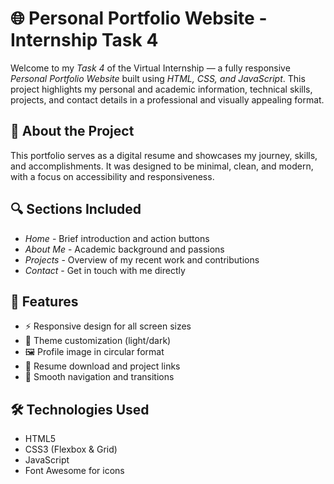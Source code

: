 # 🌐 Personal Portfolio Website - Internship Task 4

Welcome to my *Task 4* of the Virtual Internship — a fully responsive *Personal Portfolio Website* built using *HTML, CSS, and JavaScript*. This project highlights my personal and academic information, technical skills, projects, and contact details in a professional and visually appealing format.

## 📌 About the Project

This portfolio serves as a digital resume and showcases my journey, skills, and accomplishments. It was designed to be minimal, clean, and modern, with a focus on accessibility and responsiveness.

## 🔍 Sections Included

- *Home* - Brief introduction and action buttons
- *About Me* - Academic background and passions
- *Projects* - Overview of my recent work and contributions
- *Contact* - Get in touch with me directly

## 🚀 Features

- ⚡ Responsive design for all screen sizes
- 🎨 Theme customization (light/dark)
- 🖼 Profile image in circular format
- 🔗 Resume download and project links
- 🧭 Smooth navigation and transitions

## 🛠 Technologies Used

- HTML5
- CSS3 (Flexbox & Grid)
- JavaScript 
- Font Awesome for icons

